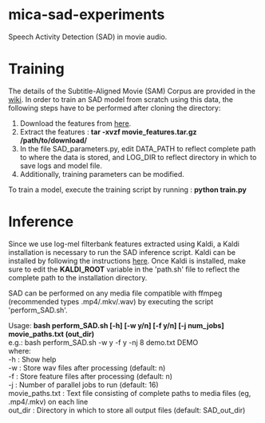 # mica-sad-experiments
Speech Activity Detection (SAD) in movie audio. 

# Training
The details of the Subtitle-Aligned Movie (SAM) Corpus are provided in the [wiki](https://github.com/usc-sail/mica-vad-experiments/wiki). 
In order to train an SAD model from scratch using this data, the following steps have to be performed after cloning the directory:
1. Download the features from [here](https://bit.ly/2QTAw5H).
2. Extract the features : **tar -xvzf movie_features.tar.gz /path/to/download/**
3. In the file SAD_parameters.py, edit DATA_PATH to reflect complete path to where the data is stored, and LOG_DIR to reflect directory in which to save logs and model file.
4. Additionally, training parameters can be modified.

To train a model, execute the training script by running : **python train.py**

# Inference 
Since we use log-mel filterbank features extracted using Kaldi, a Kaldi installation is necessary to run the SAD inference script. Kaldi can be installed by following the instructions [here](https://github.com/kaldi-asr/kaldi). 
Once Kaldi is installed, make sure to edit the **KALDI_ROOT** variable in the 'path.sh' file to reflect the complete path to the installation directory. 


SAD can be performed on any media file compatible with ffmpeg (recommended types .mp4/.mkv/.wav) by executing the script 'perform_SAD.sh'.



Usage: **bash perform_SAD.sh [-h] [-w y/n] [-f y/n] [-j num_jobs] movie_paths.txt (out_dir)**\
e.g.: bash perform_SAD.sh -w y -f y -nj 8 demo.txt DEMO\
where:\
-h                  : Show help \
-w                  : Store wav files after processing (default: n)\
-f                  : Store feature files after processing (default: n)\
-j                  : Number of parallel jobs to run (default: 16)\
movie_paths.txt     : Text file consisting of complete paths to media files (eg, .mp4/.mkv) on each line \
out_dir             : Directory in which to store all output files (default: SAD_out_dir)
